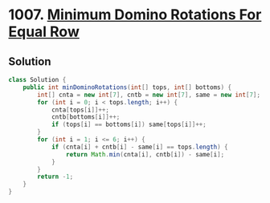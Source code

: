 # 1007. [Minimum Domino Rotations For Equal Row](https://leetcode.com/problems/minimum-domino-rotations-for-equal-row/description/?envType=daily-question&envId=2025-05-03)

## Solution

```java
class Solution {
    public int minDominoRotations(int[] tops, int[] bottoms) {
        int[] cnta = new int[7], cntb = new int[7], same = new int[7];
        for (int i = 0; i < tops.length; i++) {
            cnta[tops[i]]++;
            cntb[bottoms[i]]++;
            if (tops[i] == bottoms[i]) same[tops[i]]++;
        }
        for (int i = 1; i <= 6; i++) {
            if (cnta[i] + cntb[i] - same[i] == tops.length) {
                return Math.min(cnta[i], cntb[i]) - same[i];
            }
        }
        return -1;
    }
}
```
